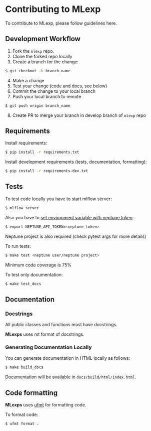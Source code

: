 # Contributing to MLexp

To contribute to MLexp, please follow guidelines here.

## Development Workflow

1. Fork the `mlexp` repo. 
2. Clone the forked repo locally
3. Create a branch for the change:
```bash
$ git checkout -b branch_name
```
4. Make a change
5. Test your change (code and docs, see below)
6. Commit the change to your local branch
7. Push your local branch to remote
```bash
$ git push origin branch_name
```
8. Create PR to merge your branch in develop branch of `mlexp` repo


## Requirements

Install requirements:
```bash
$ pip install -r requirements.txt
```
Install development requirements (tests, documentation, formatting):
```bash
$ pip install -r requirements-dev.txt
```

## Tests

To test code locally you have to start mlflow server:
```bash
$ mlflow server
```

Also you have to [set environment variable with neptune token](https://docs.neptune.ai/setup/setting_api_token/):
```bash
$ export NEPTUNE_API_TOKEN=<neptune token>
```


Neptune project is also required (check pytest args for more details)

To run tests:
```bash
$ make test <neptune user/neptune project>
```

Minimum code coverage is 75%

To test only documentation:
```bash
$ make test_docs
```

## Documentation

### Docstrings

All public classes and functions must have docstrings.

**MLexps** uses rst format of docstrings.


### Generating Documentation Locally

You can generate documentation in HTML locally as follows:
```bash
$ make build_docs
```

Documentation will be available in `docs/build/html/index.html`.

## Code formatting

**MLexps** uses [ufmt](https://pypi.org/project/ufmt/) for formatting code.

To format code:

```bash
$ ufmt format .
```
